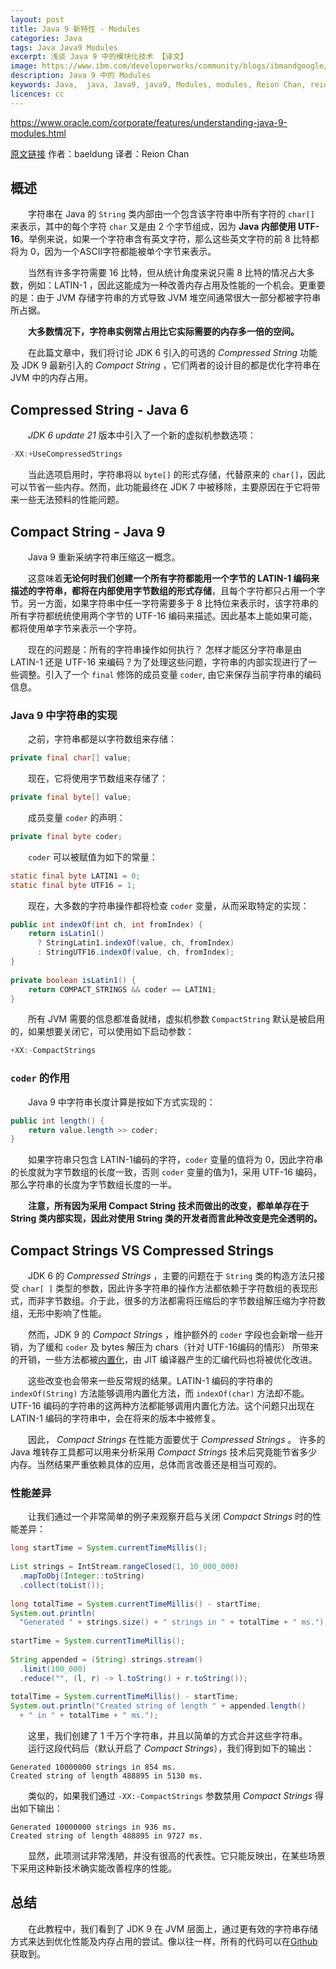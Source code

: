 ```yaml
---
layout: post
title: Java 9 新特性 - Modules
categories: Java
tags: Java Java9 Modules
excerpt: 浅谈 Java 9 中的模块化技术 【译文】
image: https://www.ibm.com/developerworks/community/blogs/ibmandgoogle/resource/BLOGS_UPLOADED_IMAGES/java-logo-2.png
description: Java 9 中的 Modules 
keywords: Java,  java, Java9, java9, Modules, modules, Reion Chan, reionchan
licences: cc
--- 
```


https://www.oracle.com/corporate/features/understanding-java-9-modules.html

[原文链接](http://www.baeldung.com/java-9-compact-string) 作者：baeldung 译者：Reion Chan

## 概述
  
&emsp;&emsp;字符串在 Java 的  `String` 类内部由一个包含该字符串中所有字符的 `char[]`  来表示，其中的每个字符 `char` 又是由 2 个字节组成，因为 **Java 内部使用 UTF-16**。举例来说，如果一个字符串含有英文字符，那么这些英文字符的前 8 比特都将为 0，因为一个ASCII字符都能被单个字节来表示。 
 
&emsp;&emsp;当然有许多字符需要 16 比特，但从统计角度来说只需 8 比特的情况占大多数，例如：LATIN-1 ，因此这能成为一种改善内存占用及性能的一个机会。更重要的是：由于 JVM 存储字符串的方式导致 JVM 堆空间通常很大一部分都被字符串所占据。  
  
&emsp;&emsp;**大多数情况下，字符串实例常占用比它实际需要的内存多一倍的空间。**  
  
&emsp;&emsp;在此篇文章中，我们将讨论 JDK 6 引入的可选的 *Compressed String* 功能及 JDK 9 最新引入的 *Compact String* ，它们两者的设计目的都是优化字符串在 JVM 中的内存占用。  

## Compressed String - Java 6  
 
 &emsp;&emsp;*JDK 6 update 21* 版本中引入了一个新的虚拟机参数选项：  

```java  
-XX:+UseCompressedStrings
```  
  
&emsp;&emsp;当此选项启用时，字符串将以 `byte[]` 的形式存储，代替原来的 `char[]`，因此可以节省一些内存。然而，此功能最终在 JDK 7 中被移除，主要原因在于它将带来一些无法预料的性能问题。  
  
## Compact String - Java 9  

&emsp;&emsp;Java 9 重新采纳字符串压缩这一概念。  
  
&emsp;&emsp;这意味着**无论何时我们创建一个所有字符都能用一个字节的 LATIN-1 编码来描述的字符串，都将在内部使用字节数组的形式存储**，且每个字符都只占用一个字节。另一方面，如果字符串中任一字符需要多于 8 比特位来表示时，该字符串的所有字符都统统使用两个字节的 UTF-16 编码来描述。因此基本上能如果可能，都将使用单字节来表示一个字符。  

&emsp;&emsp;现在的问题是：所有的字符串操作如何执行？ 怎样才能区分字符串是由 LATIN-1 还是 UTF-16 来编码？为了处理这些问题，字符串的内部实现进行了一些调整。引入了一个 `final` 修饰的成员变量 `coder`, 由它来保存当前字符串的编码信息。  

### Java 9 中字符串的实现  

&emsp;&emsp;之前，字符串都是以字符数组来存储：  

```java
private final char[] value;  
```  
 
 &emsp;&emsp;现在，它将使用字节数组来存储了：  
  
```java
private final byte[] value;  
``` 

&emsp;&emsp;成员变量 `coder` 的声明：

```java
private final byte coder;  
``` 
 
 &emsp;&emsp;`coder` 可以被赋值为如下的常量：
 
 ```java
static final byte LATIN1 = 0;
static final byte UTF16 = 1;
```

&emsp;&emsp;现在，大多数的字符串操作都将检查 `coder` 变量，从而采取特定的实现：  
  
```java  
public int indexOf(int ch, int fromIndex) {
    return isLatin1() 
      ? StringLatin1.indexOf(value, ch, fromIndex) 
      : StringUTF16.indexOf(value, ch, fromIndex);
}  
 
private boolean isLatin1() {
    return COMPACT_STRINGS && coder == LATIN1;
} 
```  

&emsp;&emsp;所有 JVM 需要的信息都准备就绪，虚拟机参数 `CompactString` 默认是被启用的，如果想要关闭它，可以使用如下启动参数：  
  
```java  
+XX:-CompactStrings
```

### `coder` 的作用

&emsp;&emsp;Java 9 中字符串长度计算是按如下方式实现的：  
  
```java  
public int length() {
    return value.length >> coder;
}
```  

&emsp;&emsp;如果字符串只包含 LATIN-1编码的字符，`coder` 变量的值将为 0，因此字符串的长度就为字节数组的长度一致，否则 `coder` 变量的值为1，采用 UTF-16 编码，那么字符串的长度为字节数组长度的一半。  
  
&emsp;&emsp;**注意，所有因为采用 Compact String 技术而做出的改变，都单单存在于 String 类内部实现，因此对使用 String 类的开发者而言此种改变是完全透明的。**

## Compact Strings VS Compressed Strings

&emsp;&emsp;JDK 6 的 *Compressed Strings* ，主要的问题在于 `String` 类的构造方法只接受 `char[ ]` 类型的参数，因此许多字符串的操作方法都依赖于字符数组的表现形式，而非字节数组。介于此，很多的方法都需将压缩后的字节数组解压缩为字符数组，无形中影响了性能。  

&emsp;&emsp;然而，JDK 9 的 *Compact Strings* ，维护额外的 `coder` 字段也会新增一些开销，为了缓和 `coder` 及 bytes 解压为 chars（针对 UTF-16编码的情形） 所带来的开销，一些方法都被[内置化](https://en.wikipedia.org/wiki/Intrinsic_function)，由 JIT 编译器产生的汇编代码也将被优化改进。  
  
&emsp;&emsp;这些改变也会带来一些反常规的结果。LATIN-1 编码的字符串的 `indexOf(String)` 方法能够调用内置化方法，而 `indexOf(char)` 方法却不能。 UTF-16 编码的字符串的这两种方法都能够调用内置化方法。这个问题只出现在 LATIN-1 编码的字符串中，会在将来的版本中被修复。  

&emsp;&emsp;因此， *Compact Strings*  在性能方面要优于 *Compressed Strings* 。
许多的 Java 堆转存工具都可以用来分析采用 *Compact Strings* 技术后究竟能节省多少内存。当然结果严重依赖具体的应用，总体而言改善还是相当可观的。  
  
### 性能差异

&emsp;&emsp;让我们通过一个非常简单的例子来观察开启与关闭 *Compact Strings* 时的性能差异：  
  
```java  
long startTime = System.currentTimeMillis();
  
List strings = IntStream.rangeClosed(1, 10_000_000)
  .mapToObj(Integer::toString) 
  .collect(toList());
  
long totalTime = System.currentTimeMillis() - startTime;
System.out.println(
  "Generated " + strings.size() + " strings in " + totalTime + " ms.");
 
startTime = System.currentTimeMillis();
  
String appended = (String) strings.stream()
  .limit(100_000)
  .reduce("", (l, r) -> l.toString() + r.toString());
  
totalTime = System.currentTimeMillis() - startTime;
System.out.println("Created string of length " + appended.length() 
  + " in " + totalTime + " ms.");
```  
  
&emsp;&emsp;这里，我们创建了 1 千万个字符串，并且以简单的方式合并这些字符串。  
&emsp;&emsp;运行这段代码后（默认开启了 *Compact Strings*），我们得到如下的输出：  

```
Generated 10000000 strings in 854 ms.
Created string of length 488895 in 5130 ms.
```
 
 &emsp;&emsp;类似的，如果我们通过 `-XX:-CompactStrings` 参数禁用 *Compact Strings* 得出如下输出：  

```
Generated 10000000 strings in 936 ms.
Created string of length 488895 in 9727 ms.
``` 

&emsp;&emsp;显然，此项测试非常浅陋，并没有很高的代表性。它只能反映出，在某些场景下采用这种新技术确实能改善程序的性能。
 
## 总结  
  
&emsp;&emsp;在此教程中，我们看到了 JDK 9 在 JVM 层面上，通过更有效的字符串存储方式来达到优化性能及内存占用的尝试。像以往一样，所有的代码可以在[Github](https://github.com/eugenp/tutorials/tree/master/core-java-9)获取到。  
